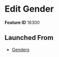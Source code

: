 # Edit Gender

**Feature ID** 16300

## Launched From

- [Genders](Genders.md)











































































